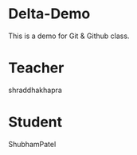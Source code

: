 # Delta-Demo
This is a demo for Git &amp; Github class.

# Teacher 
shraddhakhapra

# Student
ShubhamPatel
